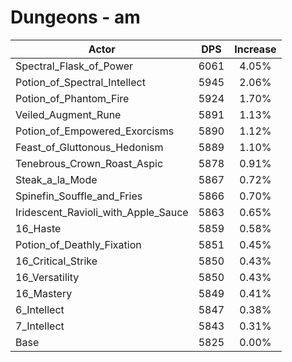 # Dungeons - am
| Actor | DPS | Increase |
|---|:---:|:---:|
|Spectral_Flask_of_Power|6061|4.05%|
|Potion_of_Spectral_Intellect|5945|2.06%|
|Potion_of_Phantom_Fire|5924|1.70%|
|Veiled_Augment_Rune|5891|1.13%|
|Potion_of_Empowered_Exorcisms|5890|1.12%|
|Feast_of_Gluttonous_Hedonism|5889|1.10%|
|Tenebrous_Crown_Roast_Aspic|5878|0.91%|
|Steak_a_la_Mode|5867|0.72%|
|Spinefin_Souffle_and_Fries|5866|0.70%|
|Iridescent_Ravioli_with_Apple_Sauce|5863|0.65%|
|16_Haste|5859|0.58%|
|Potion_of_Deathly_Fixation|5851|0.45%|
|16_Critical_Strike|5850|0.43%|
|16_Versatility|5850|0.43%|
|16_Mastery|5849|0.41%|
|6_Intellect|5847|0.38%|
|7_Intellect|5843|0.31%|
|Base|5825|0.00%|
